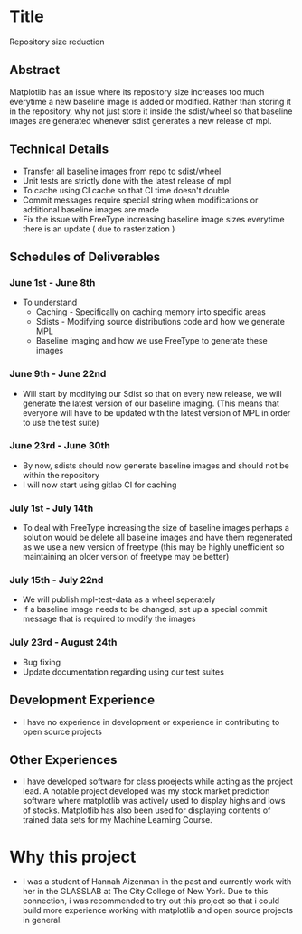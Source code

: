 # Title 
Repository size reduction

## Abstract 
Matplotlib has an issue where its repository size increases too much everytime a new baseline image is added or modified. Rather than storing it in the repository, why not just store it inside the sdist/wheel so that baseline images are generated whenever sdist generates a new release of mpl.

## Technical Details 
- Transfer all baseline images from repo to sdist/wheel
- Unit tests are strictly done with the latest release of mpl
- To cache using CI cache so that CI time doesn't double
- Commit messages require special string when modifications or additional baseline images are made
- Fix the issue with FreeType increasing baseline image sizes everytime there is an update ( due to rasterization )

## Schedules of Deliverables

### June 1st - June 8th
- To understand 
  - Caching - Specifically on caching memory into specific areas 
  - Sdists - Modifying source distributions code and how we generate MPL
  - Baseline imaging and how we use FreeType to generate these images
  
### June 9th - June 22nd
-  Will start by modifying our Sdist so that on every new release, we will generate the latest version of our baseline imaging. (This means that everyone will have to be updated with the latest version of MPL in order to use the test suite)

### June 23rd - June 30th
- By now, sdists should now generate baseline images and should not be within the repository
- I will now start using gitlab CI for caching 

### July 1st - July 14th
- To deal with FreeType increasing the size of baseline images perhaps a solution would be delete all baseline images and have them regenerated as we use a new version of freetype (this may be highly unefficient so maintaining an older version of freetype may be better)

### July 15th - July 22nd 
- We will publish mpl-test-data as a wheel seperately
- If a baseline image needs to be changed, set up a special commit message that is required to modify the images

### July 23rd - August 24th
- Bug fixing
- Update documentation regarding using our test suites

## Development Experience
- I have no experience in development or experience in contributing to open source projects

## Other Experiences
- I have developed software for class proejects while acting as the project lead. A notable project developed was my stock market prediction software where matplotlib was actively used to display highs and lows of stocks. Matplotlib has also been used for displaying contents of trained data sets for my Machine Learning Course. 

# Why this project
- I was a student of Hannah Aizenman in the past and currently work with her in the GLASSLAB at The City College of New York. Due to this connection, i was recommended to try out this project so that i could build more experience working with matplotlib and open source projects in general.
